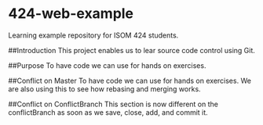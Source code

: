 # 424-web-example
Learning example repository for ISOM 424 students.

##Introduction
This project enables us to lear source code control using Git.

##Purpose
To have code we can use for hands on exercises. 

##Conflict on Master
To have code we can use for hands on exercises. We are also using this to see how rebasing and merging works.

##Conflict on ConflictBranch
This section is now different on the conflictBranch as soon as we save, close, add, and commit it.



<!doctype html>
<!--
  Adding changes prior to rebase
-->
<html lang="en">
<head>
  <meta charset="utf-8">

  <title>Eleni Hatzidis</title>
  <meta name="description" content="Eleni's page">

<body>


